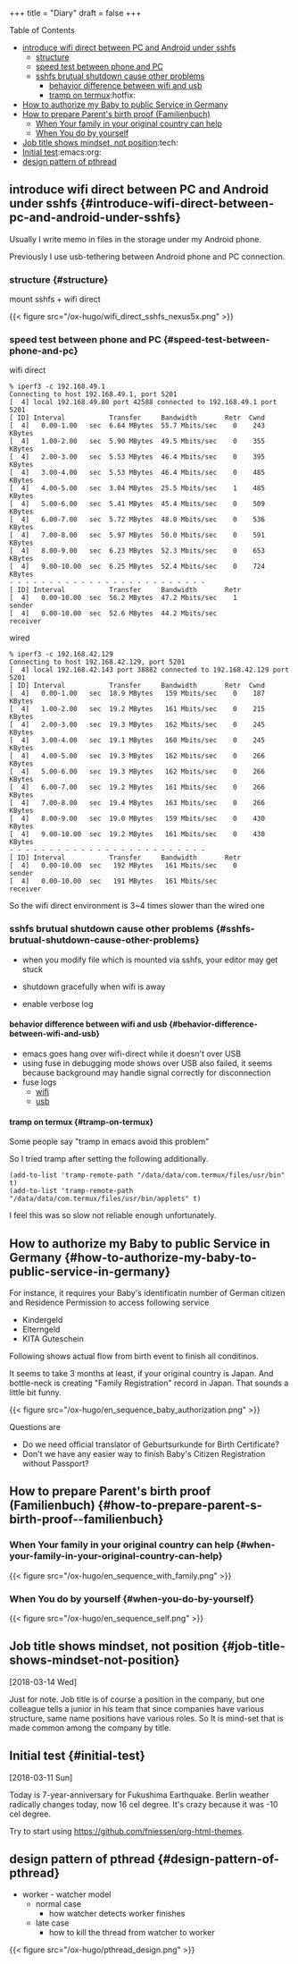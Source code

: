 +++
title = "Diary"
draft = false
+++

<div class="ox-hugo-toc toc">
<div></div>

<div class="heading">Table of Contents</div>

- [introduce wifi direct between PC and Android under sshfs](#introduce-wifi-direct-between-pc-and-android-under-sshfs)
    - [structure](#structure)
    - [speed test between phone and PC](#speed-test-between-phone-and-pc)
    - [sshfs brutual shutdown cause other problems](#sshfs-brutual-shutdown-cause-other-problems)
        - [behavior difference between wifi and usb](#behavior-difference-between-wifi-and-usb)
        - [tramp on termux](#tramp-on-termux):hotfix:
- [How to authorize my Baby to public Service in Germany](#how-to-authorize-my-baby-to-public-service-in-germany)
- [How to prepare Parent's birth proof (Familienbuch)](#how-to-prepare-parent-s-birth-proof--familienbuch)
    - [When Your family in your original country can help](#when-your-family-in-your-original-country-can-help)
    - [When You do by yourself](#when-you-do-by-yourself)
- [Job title shows mindset, not position](#job-title-shows-mindset-not-position):tech:
- [Initial test](#initial-test):emacs:org:
- [design pattern of pthread](#design-pattern-of-pthread)

</div>
<!--endtoc-->



## introduce wifi direct between PC and Android under sshfs {#introduce-wifi-direct-between-pc-and-android-under-sshfs}

Usually I write memo in files in the storage under my Android phone.

Previously I use usb-tethering between Android phone and PC connection.


### structure {#structure}

mount sshfs + wifi direct

{{< figure src="/ox-hugo/wifi_direct_sshfs_nexus5x.png" >}}


### speed test between phone and PC {#speed-test-between-phone-and-pc}

wifi direct

```text
% iperf3 -c 192.168.49.1
Connecting to host 192.168.49.1, port 5201
[  4] local 192.168.49.80 port 42588 connected to 192.168.49.1 port 5201
[ ID] Interval           Transfer     Bandwidth       Retr  Cwnd
[  4]   0.00-1.00   sec  6.64 MBytes  55.7 Mbits/sec    0    243 KBytes
[  4]   1.00-2.00   sec  5.90 MBytes  49.5 Mbits/sec    0    355 KBytes
[  4]   2.00-3.00   sec  5.53 MBytes  46.4 Mbits/sec    0    395 KBytes
[  4]   3.00-4.00   sec  5.53 MBytes  46.4 Mbits/sec    0    485 KBytes
[  4]   4.00-5.00   sec  3.04 MBytes  25.5 Mbits/sec    1    485 KBytes
[  4]   5.00-6.00   sec  5.41 MBytes  45.4 Mbits/sec    0    509 KBytes
[  4]   6.00-7.00   sec  5.72 MBytes  48.0 Mbits/sec    0    536 KBytes
[  4]   7.00-8.00   sec  5.97 MBytes  50.0 Mbits/sec    0    591 KBytes
[  4]   8.00-9.00   sec  6.23 MBytes  52.3 Mbits/sec    0    653 KBytes
[  4]   9.00-10.00  sec  6.25 MBytes  52.4 Mbits/sec    0    724 KBytes
- - - - - - - - - - - - - - - - - - - - - - - - -
[ ID] Interval           Transfer     Bandwidth       Retr
[  4]   0.00-10.00  sec  56.2 MBytes  47.2 Mbits/sec    1             sender
[  4]   0.00-10.00  sec  52.6 MBytes  44.2 Mbits/sec                  receiver
```

wired

```text
% iperf3 -c 192.168.42.129
Connecting to host 192.168.42.129, port 5201
[  4] local 192.168.42.143 port 38882 connected to 192.168.42.129 port 5201
[ ID] Interval           Transfer     Bandwidth       Retr  Cwnd
[  4]   0.00-1.00   sec  18.9 MBytes   159 Mbits/sec    0    187 KBytes
[  4]   1.00-2.00   sec  19.2 MBytes   161 Mbits/sec    0    215 KBytes
[  4]   2.00-3.00   sec  19.3 MBytes   162 Mbits/sec    0    245 KBytes
[  4]   3.00-4.00   sec  19.1 MBytes   160 Mbits/sec    0    245 KBytes
[  4]   4.00-5.00   sec  19.3 MBytes   162 Mbits/sec    0    266 KBytes
[  4]   5.00-6.00   sec  19.3 MBytes   162 Mbits/sec    0    266 KBytes
[  4]   6.00-7.00   sec  19.2 MBytes   161 Mbits/sec    0    266 KBytes
[  4]   7.00-8.00   sec  19.4 MBytes   163 Mbits/sec    0    266 KBytes
[  4]   8.00-9.00   sec  19.0 MBytes   159 Mbits/sec    0    430 KBytes
[  4]   9.00-10.00  sec  19.2 MBytes   161 Mbits/sec    0    430 KBytes
- - - - - - - - - - - - - - - - - - - - - - - - -
[ ID] Interval           Transfer     Bandwidth       Retr
[  4]   0.00-10.00  sec   192 MBytes   161 Mbits/sec    0             sender
[  4]   0.00-10.00  sec   191 MBytes   161 Mbits/sec                  receiver
```

So the wifi direct environment is 3~4 times slower than the wired one


### sshfs brutual shutdown cause other problems {#sshfs-brutual-shutdown-cause-other-problems}

-   when you modify file which is mounted via sshfs, your editor may get stuck

-   shutdown gracefully when wifi is away

-   enable verbose log


#### behavior difference between wifi and usb {#behavior-difference-between-wifi-and-usb}

-   emacs goes hang over wifi-direct while it doesn't over USB
-   using fuse in debugging mode shows over USB also failed, it seems because background may handle signal correctly for disconnection
-   fuse logs
    -   [wifi](research/wifi-direct/wifi_direct_brutual_disconnect_sshfs.log)
    -   [usb](research/wifi-direct/usb_brutual_disconnect_sshfs.log)


#### tramp on termux {#tramp-on-termux}

Some people say "tramp in emacs avoid this problem"

So I tried tramp after setting the following additionally.

```elisp
(add-to-list 'tramp-remote-path "/data/data/com.termux/files/usr/bin" t)
(add-to-list 'tramp-remote-path "/data/data/com.termux/files/usr/bin/applets" t)
```

I feel this was so slow not reliable enough unfortunately.


## How to authorize my Baby to public Service in Germany {#how-to-authorize-my-baby-to-public-service-in-germany}

For instance, it requires your Baby's identificatin number of German citizen and Residence Permission to access following service

-   Kindergeld
-   Elterngeld
-   KITA Guteschein

Following shows actual flow from birth event to finish all conditinos.

It seems to take 3 months at least, if your original country is Japan. And bottle-neck is creating "Family Registration" record in Japan. That sounds a little bit funny.

{{< figure src="/ox-hugo/en_sequence_baby_authorization.png" >}}

Questions are

-   Do we need official translator of Geburtsurkunde for Birth Certificate?
-   Don't we have any easier way to finish Baby's Citizen Registration without Passport?


## How to prepare Parent's birth proof (Familienbuch) {#how-to-prepare-parent-s-birth-proof--familienbuch}


### When Your family in your original country can help {#when-your-family-in-your-original-country-can-help}

{{< figure src="/ox-hugo/en_sequence_with_family.png" >}}


### When You do by yourself {#when-you-do-by-yourself}

{{< figure src="/ox-hugo/en_sequence_self.png" >}}


## Job title shows mindset, not position {#job-title-shows-mindset-not-position}

<span class="timestamp-wrapper"><span class="timestamp">[2018-03-14 Wed]</span></span>

Just for note. Job title is of course a position in the company, but one colleague tells a junior in his team that since companies have various structure, same name positions have various roles. So It is mind-set that is made common among the company by title.


## Initial test {#initial-test}

<span class="timestamp-wrapper"><span class="timestamp">[2018-03-11 Sun]</span></span>

Today is 7-year-anniversary for Fukushima Earthquake.
 Berlin weather radically changes today, now 16 cel degree. It's crazy because it was -10 cel degree.

Try to start using <https://github.com/fniessen/org-html-themes>.


## design pattern of pthread {#design-pattern-of-pthread}

-   worker - watcher model
    -   normal case
        -   how watcher detects worker finishes
    -   late case
        -   how to kill the thread from watcher to worker

{{< figure src="/ox-hugo/pthread_design.png" >}}
